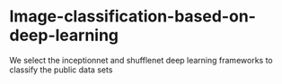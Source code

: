 # Image-classification-based-on-deep-learning
We select the inceptionnet and shufflenet deep learning frameworks to classify the public data sets
